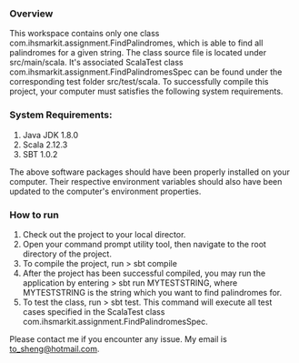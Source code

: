 ### Overview

This workspace contains only one class com.ihsmarkit.assignment.FindPalindromes, which is able to find all palindromes for a given string. The class source file is located under src/main/scala. It's associated ScalaTest class com.ihsmarkit.assignment.FindPalindromesSpec can be found under the corresponding test folder src/test/scala. To successfully compile this project, your computer must satisfies the following system requirements.

### System Requirements:
1) Java JDK 1.8.0
2) Scala 2.12.3
3) SBT 1.0.2

The above software packages should have been properly installed on your computer. Their respective environment variables should also have been updated to the computer's environment properties.

### How to run

1) Check out the project to your local director.
2) Open your command prompt utility tool, then navigate to the root directory of the project.
3) To compile the project, run > sbt compile
4) After the project has been successful compiled, you may run the application by entering > sbt run MYTESTSTRING, where MYTESTSTRING is the string which you want to find palindromes for.
5) To test the class, run > sbt test. This command will execute all test cases specified in the ScalaTest class com.ihsmarkit.assignment.FindPalindromesSpec.

Please contact me if you encounter any issue. My email is to_sheng@hotmail.com.

